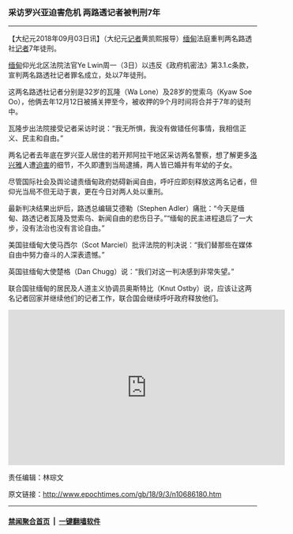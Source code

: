 ### 采访罗兴亚迫害危机 两路透记者被判刑7年
------------------------

<p>【大纪元2018年09月03日讯】（大纪元<a href="http://www.epochtimes.com/gb/tag/%E8%AE%B0%E8%80%85.html">记者</a>黄凯熙报导）<a href="http://www.epochtimes.com/gb/tag/%E7%BC%85%E7%94%B8.html">缅甸</a>法庭重判两名路透社<a href="http://www.epochtimes.com/gb/tag/%E8%AE%B0%E8%80%85.html">记者</a>7年徒刑。</p>
<p><a href="http://www.epochtimes.com/gb/tag/%E7%BC%85%E7%94%B8.html">缅甸</a>仰光北区法院法官Ye Lwin周一（3日）以违反《政府机密法》第3.1.c条款，宣判两名路透社记者罪名成立，处以7年徒刑。</p>
<p>这两名路透社记者分别是32岁的瓦隆（Wa Lone）及28岁的觉索乌（Kyaw Soe Oo），他俩去年12月12日被捕关押至今，被收押的9个月时间将合并于7年的徒刑中。</p>
<p>瓦隆步出法院接受记者采访时说：“我无所惧，我没有做错任何事情，我相信正义、民主和自由。”</p>
<p>两名记者去年底在罗兴亚人居住的若开邦阿拉干地区采访两名警察，想了解更多<a href="http://www.epochtimes.com/gb/tag/%E6%B4%9B%E5%85%B4%E9%9B%85.html">洛兴雅</a>人遭<a href="http://www.epochtimes.com/gb/tag/%E8%BF%AB%E5%AE%B3.html">迫害</a>的细节，不久即遭到当局逮捕，两人皆已婚并有年幼的子女。</p>
<p>尽管国际社会及舆论谴责缅甸政府妨碍新闻自由，呼吁应即刻释放这两名记者，但仰光当局不但无动于衷，更在今日对两人处以重刑。</p>
<p>最新判决结果出炉后，路透总编辑艾德勒（Stephen Adler）痛批：“今天是缅甸、路透记者瓦隆及觉索乌、新闻自由的悲伤日子。”“缅甸的民主进程退后了一大步，没有法治也没有言论自由。”</p>
<p>美国驻缅甸大使马西尔（Scot Marciel）批评法院的判决说：“我们替那些在媒体自由中努力奋斗的人深表遗憾。”</p>
<p>英国驻缅甸大使楚格（Dan Chugg）说：“我们对这一判决感到非常失望。”</p>
<p>联合国驻缅甸的居民及人道主义协调员奥斯特比（Knut Ostby）说，应该让这两名记者回家并继续他们的记者工作，联合国会继续呼吁政府释放他们。</p>
<p><iframe src="https://www.youtube.com/embed/TDWx-LB6g04" width="560" height="315" frameborder="0" allowfullscreen="allowfullscreen"></iframe></p>
<p>责任编辑：林琮文</p>

原文链接：http://www.epochtimes.com/gb/18/9/3/n10686180.htm


------------------------
#### [禁闻聚合首页](https://github.com/gfw-breaker/banned-news/blob/master/README.md) &nbsp;|&nbsp;  [一键翻墙软件](https://github.com/gfw-breaker/nogfw/blob/master/README.md)